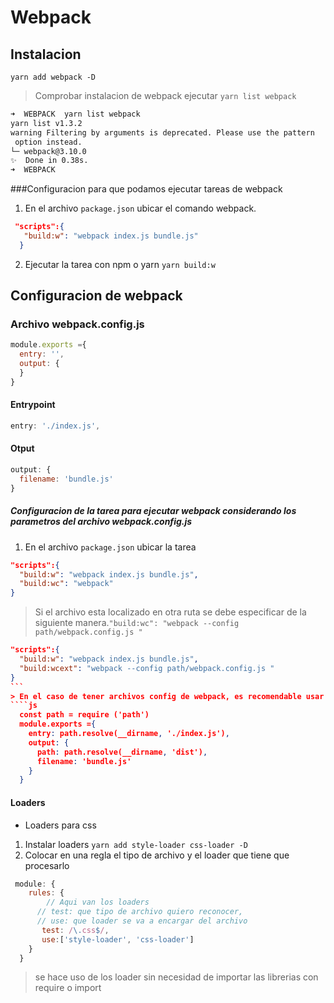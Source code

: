 # Webpack

## Instalacion

`yarn add webpack -D`

> Comprobar instalacion de webpack ejecutar 
`yarn list webpack`
```bash
➜  WEBPACK  yarn list webpack
yarn list v1.3.2
warning Filtering by arguments is deprecated. Please use the pattern
 option instead.
└─ webpack@3.10.0
✨  Done in 0.38s.
➜  WEBPACK

```
###Configuracion para que podamos ejecutar tareas de webpack

1. En el archivo `package.json` ubicar el comando webpack.
  ```json
   "scripts":{
     "build:w": "webpack index.js bundle.js"
    }
  ```
2. Ejecutar la tarea con npm o yarn
  `yarn build:w`

## Configuracion de webpack



### Archivo webpack.config.js 
````js
module.exports ={
  entry: '',
  output: {
  } 
}
````

#### **Entrypoint**
````js
entry: './index.js',
````
#### **Otput**
````js
output: {
  filename: 'bundle.js' 
}
````
##### Configuracion de la tarea para ejecutar webpack considerando los parametros del archivo  webpack.config.js 
1. En el archivo `package.json` ubicar la tarea
````json
"scripts":{
  "build:w": "webpack index.js bundle.js",
  "build:wc": "webpack"
}
````
> Si el archivo esta localizado en otra ruta se debe especificar de la siguiente manera.`"build:wc": "webpack --config path/webpack.config.js "`
````json
"scripts":{
  "build:w": "webpack index.js bundle.js",
  "build:wcext": "webpack --config path/webpack.config.js "
}
```
> En el caso de tener archivos config de webpack, es recomendable usar la libreria path para obtener rutas relativas de mis archivos
````js
  const path = require ('path')
  module.exports ={
    entry: path.resolve(__dirname, './index.js'),
    output: {
      path: path.resolve(__dirname, 'dist'),
      filename: 'bundle.js'
    }
  }
````

#### **Loaders**

* Loaders para css
1. Instalar loaders
`yarn add style-loader css-loader -D`
2. Colocar en una regla el tipo de archivo y el loader que tiene que procesarlo

```` js
 module: {
    rules: {
        // Aqui van los loaders
      // test: que tipo de archivo quiero reconocer,
      // use: que loader se va a encargar del archivo
       test: /\.css$/,
       use:['style-loader', 'css-loader']
    }
  }
````
> se hace uso de los loader sin necesidad de importar las librerias con require o import
